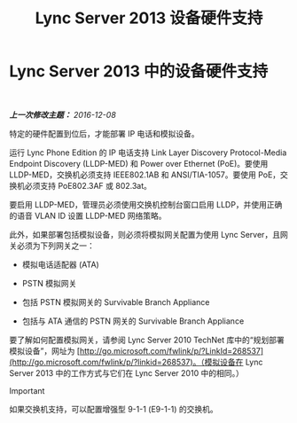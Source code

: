 ﻿---
title: Lync Server 2013 设备硬件支持
TOCTitle: 设备硬件支持
ms:assetid: ba07ca91-32b4-49cf-801c-47a2d1d96e18
ms:mtpsurl: https://technet.microsoft.com/zh-cn/library/Gg412908(v=OCS.15)
ms:contentKeyID: 49314043
ms.date: 12/10/2016
mtps_version: v=OCS.15
ms.translationtype: HT
---

# Lync Server 2013 中的设备硬件支持

 

_**上一次修改主题：** 2016-12-08_

特定的硬件配置到位后，才能部署 IP 电话和模拟设备。

运行 Lync Phone Edition 的 IP 电话支持 Link Layer Discovery Protocol-Media Endpoint Discovery (LLDP-MED) 和 Power over Ethernet (PoE)。要使用 LLDP-MED，交换机必须支持 IEEE802.1AB 和 ANSI/TIA-1057。要使用 PoE，交换机必须支持 PoE802.3AF 或 802.3at。

要启用 LLDP-MED，管理员必须使用交换机控制台窗口启用 LLDP，并使用正确的语音 VLAN ID 设置 LLDP-MED 网络策略。

此外，如果部署包括模拟设备，则必须将模拟网关配置为使用 Lync Server，且网关必须为下列网关之一：

  - 模拟电话适配器 (ATA)

  - PSTN 模拟网关

  - 包括 PSTN 模拟网关的 Survivable Branch Appliance

  - 包括与 ATA 通信的 PSTN 网关的 Survivable Branch Appliance

要了解如何配置模拟网关，请参阅 Lync Server 2010 TechNet 库中的“规划部署模拟设备”，网址为 [http://go.microsoft.com/fwlink/p/?LinkId=268537](http://go.microsoft.com/fwlink/p/?linkid=268537)。（模拟设备在 Lync Server 2013 中的工作方式与它们在 Lync Server 2010 中的相同。）

> [!IMPORTANT]
> 如果交换机支持，可以配置增强型 9-1-1 (E9-1-1) 的交换机。

